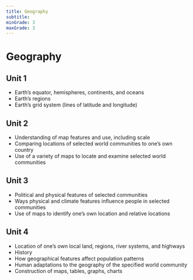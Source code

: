 ```yaml
---
title: Geography
subtitle: 
minGrade: 3
maxGrade: 3
---
```

# Geography


## Unit 1
* Earth’s equator, hemispheres, continents, and oceans
* Earth’s regions
* Earth’s grid system (lines of latitude and longitude)

## Unit 2
* Understanding of map features and use, including scale
* Comparing locations of selected world communities to one’s own country
* Use of a variety of maps to locate and examine selected world communities

## Unit 3
* Political and physical features of selected communities
* Ways physical and climate features influence people in selected communities
* Use of maps to identify one’s own location and relative locations

## Unit 4
* Location of one’s own local land, regions, river systems, and highways
* History
* How geographical features affect population patterns
* Human adaptations to the geography of the specified world community
* Construction of maps, tables, graphs, charts